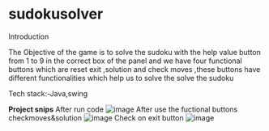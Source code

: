 # sudokusolver

Introduction 

The Objective of the game is to solve the sudoku with the help value button from 1 to 9 in the correct box of the panel and we have four functional buttons which are reset exit ,solution  and check moves ,these buttons have different functionalities which help us to solve the solve the sudoku

Tech stack:-Java,swing

**Project snips**
After run code
![image](https://github.com/raabin10/sudokusolver/assets/112077212/4e4658bf-b917-46de-b44f-822518d8e772)
After use the fuctional buttons checkmoves&solution
![image](https://github.com/raabin10/sudokusolver/assets/112077212/a79fc87d-0ef6-4709-89be-53a3be447f45)
Check on exit button
![image](https://github.com/raabin10/sudokusolver/assets/112077212/9c50a948-b322-4e49-8da5-fdaacafc87fd)






